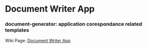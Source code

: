 # Document Writer App

### document-generator: application corespondance related templates

Wiki Page: [Document Writer App](http://mezcel.wixsite.com/documentapp)
